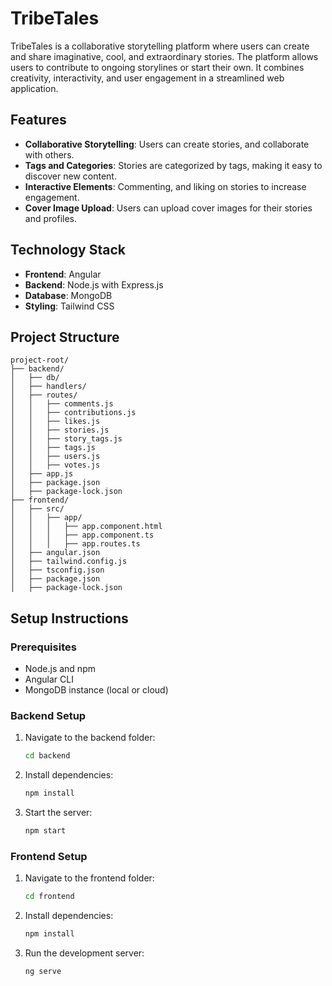 # TribeTales

TribeTales is a collaborative storytelling platform where users can create and share imaginative, cool, and extraordinary stories. The platform allows users to contribute to ongoing storylines or start their own. It combines creativity, interactivity, and user engagement in a streamlined web application.

## Features
- **Collaborative Storytelling**: Users can create stories, and collaborate with others.
- **Tags and Categories**: Stories are categorized by tags, making it easy to discover new content.
- **Interactive Elements**: Commenting, and liking on stories to increase engagement.
- **Cover Image Upload**: Users can upload cover images for their stories and profiles.

## Technology Stack
- **Frontend**: Angular
- **Backend**: Node.js with Express.js
- **Database**: MongoDB
- **Styling**: Tailwind CSS

## Project Structure
```
project-root/
├── backend/
│   ├── db/
│   ├── handlers/
│   ├── routes/
│   │   ├── comments.js
│   │   ├── contributions.js
│   │   ├── likes.js
│   │   ├── stories.js
│   │   ├── story_tags.js
│   │   ├── tags.js
│   │   ├── users.js
│   │   ├── votes.js
│   ├── app.js
│   ├── package.json
│   ├── package-lock.json
├── frontend/
│   ├── src/
│   │   ├── app/
│   │   │   ├── app.component.html
│   │   │   ├── app.component.ts
│   │   │   ├── app.routes.ts
│   ├── angular.json
│   ├── tailwind.config.js
│   ├── tsconfig.json
│   ├── package.json
│   ├── package-lock.json
```

## Setup Instructions
### Prerequisites
- Node.js and npm
- Angular CLI
- MongoDB instance (local or cloud)

### Backend Setup
1. Navigate to the backend folder:
   ```bash
   cd backend
   ```
2. Install dependencies:
   ```bash
   npm install
   ```
3. Start the server:
   ```bash
   npm start
   ```

### Frontend Setup
1. Navigate to the frontend folder:
   ```bash
   cd frontend
   ```
2. Install dependencies:
   ```bash
   npm install
   ```
3. Run the development server:
   ```bash
   ng serve
   ```
